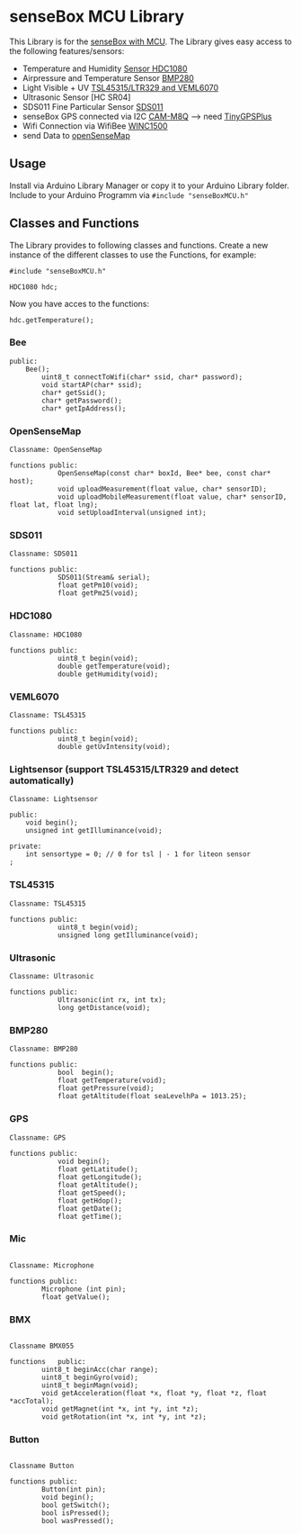 # senseBox MCU Library

This Library is for the [senseBox with MCU](https://sensebox.kaufen/product/sensebox-edu). The Library gives easy access to the following features/sensors:

- Temperature and Humidity [Sensor HDC1080](https://sensebox.kaufen/product/temperatur-luftfeuchte)
- Airpressure and Temperature Sensor [BMP280](https://sensebox.kaufen/product/luftdruck-temperatur)
- Light Visible + UV [TSL45315/LTR329 and VEML6070](https://sensebox.kaufen/product/licht-sensor)
- Ultrasonic Sensor [HC SR04]
- SDS011 Fine Particular Sensor [SDS011](https://sensebox.kaufen/product/feinstaub-sds011)
- senseBox GPS connected via I2C [CAM-M8Q](https://sensebox.kaufen/product/gps) --> need [TinyGPSPlus](https://github.com/mikalhart/TinyGPSPlus)
- Wifi Connection via WifiBee [WINC1500](https://sensebox.kaufen/product/wifi-bee) 
- send Data to [openSenseMap](https://opensensemap.org)

## Usage

Install via Arduino Library Manager or copy it to your Arduino Library folder. Include to your Arduino Programm via ```#include "senseBoxMCU.h"```



## Classes and Functions
The Library provides to following classes and functions. Create a new instance of the different classes to use the Functions, for example:

```Arduino
#include "senseBoxMCU.h"

HDC1080 hdc;
```

Now you have acces to the functions:

```Arduino
hdc.getTemperature();
```

### Bee
```Arduino 
public:
	Bee();
		uint8_t connectToWifi(char* ssid, char* password);
		void startAP(char* ssid);
		char* getSsid();
		char* getPassword();
		char* getIpAddress();
```		

### OpenSenseMap
```Arduino 
Classname: OpenSenseMap

functions public:
			OpenSenseMap(const char* boxId, Bee* bee, const char* host);
			void uploadMeasurement(float value, char* sensorID);
			void uploadMobileMeasurement(float value, char* sensorID, float lat, float lng);
			void setUploadInterval(unsigned int);
```

### SDS011
```Arduino 
Classname: SDS011

functions public:
			SDS011(Stream& serial);
			float getPm10(void);
			float getPm25(void);
```

### HDC1080
```Arduino 
Classname: HDC1080

functions public:
			uint8_t begin(void);
			double getTemperature(void);
			double getHumidity(void); 
```

### VEML6070
```Arduino 
Classname: TSL45315

functions public:
			uint8_t begin(void);
			double getUvIntensity(void);
```

### Lightsensor (support TSL45315/LTR329 and detect automatically)

```Arduino 
Classname: Lightsensor

public:
	void begin();
	unsigned int getIlluminance(void);

private:
	int sensortype = 0; // 0 for tsl | - 1 for liteon sensor
;
```

### TSL45315
```Arduino 
Classname: TSL45315

functions public:
			uint8_t begin(void);
			unsigned long getIlluminance(void); 
```

### Ultrasonic
```Arduino 
Classname: Ultrasonic

functions public:
			Ultrasonic(int rx, int tx);
        	long getDistance(void);
```

### BMP280
```Arduino 
Classname: BMP280

functions public:
			bool  begin();
			float getTemperature(void);
			float getPressure(void);
			float getAltitude(float seaLevelhPa = 1013.25);
```

### GPS
```Arduino 
Classname: GPS

functions public:
			void begin();
			float getLatitude();
			float getLongitude();
			float getAltitude();
			float getSpeed();
			float getHdop();
			float getDate();
			float getTime();
```

### Mic

```Arduino

Classname: Microphone

functions public: 
		Microphone (int pin);
		float getValue();
```

### BMX

```Arduino

Classname BMX055

functions	public:
		uint8_t beginAcc(char range);
		uint8_t beginGyro(void);
		uint8_t beginMagn(void);
		void getAcceleration(float *x, float *y, float *z, float *accTotal);
		void getMagnet(int *x, int *y, int *z);
		void getRotation(int *x, int *y, int *z);
```

### Button

```Arduino

Classname Button

functions public: 
		Button(int pin);
		void begin();
		bool getSwitch();
		bool isPressed();
		bool wasPressed();
```


